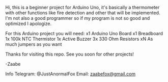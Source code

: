 Hi, this is a beginner project for Arduino Uno, it's basically a thermometer with other functions like fire detection and other that will be implemented.
I'm not also a good programmer so if my program is not so good and optimized I apologize.

For this Arduino project you will need:
  x1 Arduino Uno Board
  x1 Breadboard
  1x 100k NTC Thermistor
  1x Active Buzzer
  3x 330 Ohm Resistors
  xN As much jumpers as you want
  
Thanks for visiting this repo.
See you soon for other projects!

-Zaabe

Info
Telegram: @JustAnormalFox
Email: zaabefox@gmail.com
